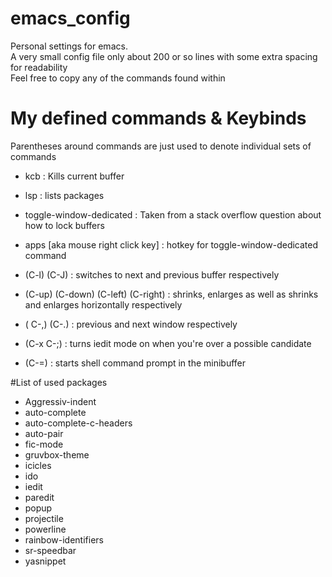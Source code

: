 # emacs_config
Personal settings for emacs. <br>
A very small config file only about 200 or so lines with some extra spacing for readability <br>
Feel free to copy any of the commands found within

# My defined commands & Keybinds

Parentheses around commands are just used to denote individual sets of commands

- kcb : Kills current buffer

- lsp : lists packages

- toggle-window-dedicated :   Taken from a stack overflow question about how to lock buffers 

- apps [aka mouse right click key] : hotkey for toggle-window-dedicated command

- (C-l) (C-J) : switches to next and previous buffer respectively 

- (C-up) (C-down) (C-left) (C-right) : shrinks, enlarges as well as shrinks and enlarges horizontally respectively

- ( C-,) (C-.) : previous and next window respectively

- (C-x C-;) : turns iedit mode on when you're over a possible candidate

- (C-=) : starts shell command prompt in the minibuffer 


#List of used packages

- Aggressiv-indent
- auto-complete
- auto-complete-c-headers
- auto-pair
- fic-mode
- gruvbox-theme
- icicles
- ido
- iedit
- paredit
- popup
- projectile
- powerline
- rainbow-identifiers
- sr-speedbar
- yasnippet
